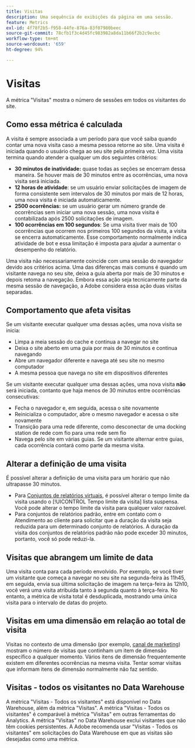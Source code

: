 ```yaml
---
title: Visitas
description: Uma sequência de exibições da página em uma sessão.
feature: Metrics
exl-id: 4f78f2b5-f958-44fe-876a-83f07980beec
source-git-commit: 78cfb1f3c4d45fc983982a8da11b66f2b2c9ecbc
workflow-type: tm+mt
source-wordcount: '659'
ht-degree: 94%

---
```


# Visitas

A métrica &quot;Visitas&quot; mostra o número de sessões em todos os visitantes do site.

## Como essa métrica é calculada

A visita é sempre associada a um período para que você saiba quando contar uma nova visita caso a mesma pessoa retorne ao site. Uma visita é iniciada quando o usuário chega ao seu site pela primeira vez. Uma visita termina quando atender a qualquer um dos seguintes critérios:

* **30 minutos de inatividade:** quase todas as seções se encerram dessa maneira. Se houver mais de 30 minutos entre as ocorrências, uma nova visita será iniciada.
* **12 horas de atividade**: se um usuário enviar solicitações de imagem de forma consistente sem intervalos de 30 minutos por mais de 12 horas, uma nova visita é iniciada automaticamente.
* **2500 ocorrências:** se um usuário gerar um número grande de ocorrências sem iniciar uma nova sessão, uma nova visita é contabilizada após 2500 solicitações de imagem.
* **100 ocorrências em 100 segundos**: Se uma visita tiver mais de 100 ocorrências que ocorrem nos primeiros 100 segundos da visita, a visita se encerra automaticamente. Esse comportamento normalmente indica atividade de bot e essa limitação é imposta para ajudar a aumentar o desempenho do relatório.

Uma visita não necessariamente coincide com uma sessão do navegador devido aos critérios acima. Uma das diferenças mais comuns é quando um visitante navega no seu site, deixa a guia aberta por mais de 30 minutos e depois retoma a navegação. Embora essa ação seja tecnicamente parte da mesma sessão de navegação, a Adobe considera essa ação duas visitas separadas.

## Comportamento que afeta visitas

Se um visitante executar qualquer uma dessas ações, uma nova visita se inicia:

* Limpa a meia sessão do cache e continua a navegar no site
* Deixa o site aberto em uma guia por mais de 30 minutos e continua navegando
* Abre um navegador diferente e navega até seu site no mesmo computador
* A mesma pessoa que navega no site em dispositivos diferentes

Se um visitante executar qualquer uma dessas ações, uma nova visita **não** será iniciada, contanto que haja menos de 30 minutos entre ocorrências consecutivas:

* Fecha o navegador e, em seguida, acessa o site novamente
* Reinicializa o computador, abre o mesmo navegador e acessa o site novamente
* Transição para uma rede diferente, como desconectar de uma docking station de rede com fio para uma rede sem fio
* Navega pelo site em várias guias. Se um visitante alternar entre guias, cada ocorrência contará como parte da mesma visita.

## Alterar a definição de uma visita

É possível alterar a definição de uma visita para um horário que não ultrapasse 30 minutos.

* Para [Conjuntos de relatórios virtuais](../vrs/vrs-about.md), é possível alterar o tempo limite da visita usando o [!UICONTROL Tempo limite da visita] lista suspensa. Você pode alterar o tempo limite da visita para qualquer valor razoável.
* Para conjuntos de relatórios padrão, entre em contato com o Atendimento ao cliente para solicitar que a duração da visita seja reduzida para um determinado conjunto de relatórios. A duração da visita dos conjuntos de relatórios padrão não pode exceder 30 minutos, portanto, você só pode reduzi-la.

## Visitas que abrangem um limite de data

Uma visita conta para cada período envolvido. Por exemplo, se você tiver um visitante que começa a navegar no seu site na segunda-feira às 11h45, em seguida, envia sua última solicitação de imagem na terça-feira às 12h10, você verá uma visita atribuída tanto à segunda quanto à terça-feira. No entanto, a métrica de visita total é desduplicada, mostrando uma única visita para o intervalo de datas do projeto.

## Visitas em uma dimensão em relação ao total de visita

Visitas no contexto de uma dimensão (por exemplo, [canal de marketing](../dimensions/marketing-channel.md)) mostram o número de visitas que continham um item de dimensão específico a qualquer momento. Vários itens de dimensão frequentemente existem em diferentes ocorrências na mesma visita. Tentar somar visitas que informam itens de dimensão normalmente não faz sentido.

## Visitas - todos os visitantes no Data Warehouse

A métrica &quot;Visitas - Todos os visitantes&quot; está disponível no Data Warehouse, além da métrica &quot;Visitas&quot;. A métrica &quot;Visitas - Todos os visitantes&quot; é comparável à métrica &quot;Visitas&quot; em outras ferramentas do Analytics. A métrica &quot;Visitas&quot; no Data Warehouse exclui visitantes que não têm cookies persistentes. A Adobe recomenda usar &quot;Visitas - Todos os visitantes&quot; em solicitações do Data Warehouse em que as visitas são desejadas como uma métrica.
